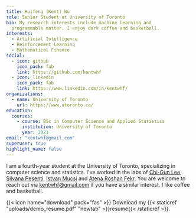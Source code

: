 ```yaml
---
title: Huifeng (Kent) Wu
role: Senior Student at University of Toronto
bio: My research interests include machine learning and
  programmable matter. I enjoy dark coffee and basketball.
interests:
  - Artificial Intelligence
  - Reinforcement Learning
  - Mathematical Finance
social:
  - icon: github
    icon_pack: fab
    link: https://github.com/kentwhf
  - icon: linkedin
    icon_pack: fab
    link: https://www.linkedin.com/in/kentwhf/
organizations:
  - name: University of Toronto
    url: https://www.utoronto.ca/
education:
  courses:
    - course: BSc in Computer Science and Applied Statistics
      institution: University of Toronto
      year: 2021
email: "kentwhf@gmail.com"
superuser: true
highlight_name: false
---
```


I am a fourth-year student at the University of Toronto, specializing in computer science and statistics. I've worked in the labs of [Chi-Gun Lee](https://cglee.mie.utoronto.ca/), [Silvana Pesenti](https://utstat.toronto.edu/pesenti/), [Istvan Mucsi](https://nefros.net/about-us/dr-istvan-mucsi-md-phd/) and [Atena Roshan Fekr](https://bme.utoronto.ca/faculty-research/cross-appointed/atena-roshan-fekr/). You are welcome to reach out via kentwhf@gmail.com if you have a similar interest. I like coffee and basketball.

{{< icon name="download" pack="fas" >}} Download my {{< staticref "uploads/demo_resume.pdf" "newtab" >}}resumé{{< /staticref >}}.
